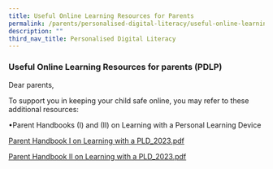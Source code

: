 ```yaml
---
title: Useful Online Learning Resources for Parents
permalink: /parents/personalised-digital-literacy/useful-online-learning-resources-for-parents/
description: ""
third_nav_title: Personalised Digital Literacy
---
```

### Useful Online Learning Resources for parents (PDLP)

  

Dear parents,

To support you in keeping your child safe online, you may refer to these additional resources:  

 •Parent Handbooks (I) and (II) on Learning with a Personal Learning Device

[Parent Handbook I on Learning with a PLD_2023.pdf](/files/Parents/PDLP/2023/Parent%20Handbook%20I%20on%20Learning%20with%20a%20PLD_2023.pdf)

[Parent Handbook II on Learning with a PLD_2023.pdf](/files/Parents/PDLP/2023/Parent%20Handbook%20II%20on%20Learning%20with%20a%20PLD_2023.pdf)



